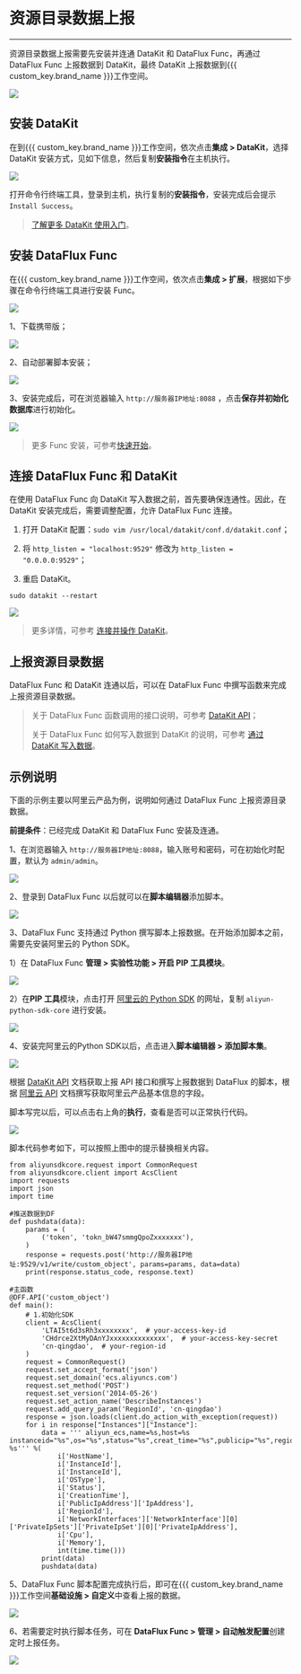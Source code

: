 # 资源目录数据上报
---


资源目录数据上报需要先安装并连通 DataKit 和 DataFlux Func，再通过 DataFlux Func 上报数据到 DataKit，最终 DataKit 上报数据到{{{ custom_key.brand_name }}}工作空间。

![](../img/object.png)

## 安装 DataKit

在到{{{ custom_key.brand_name }}}工作空间，依次点击**集成 > DataKit**，选择 DataKit 安装方式，见如下信息，然后复制**安装指令**在主机执行。

![](../img/1.datakit_install.png)

打开命令行终端工具，登录到主机，执行复制的**安装指令**，安装完成后会提示 `Install Success`。

> [了解更多 DataKit 使用入门](../../datakit/datakit-service-how-to.md)。

## 安装 DataFlux Func

在{{{ custom_key.brand_name }}}工作空间，依次点击**集成 > 扩展**，根据如下步骤在命令行终端工具进行安装 Func。

![](../img/1.func_install.png)

1、下载携带版；   

![](../img/3.object_more_api_function_2.png)

2、自动部署脚本安装；

![](../img/3.object_more_api_function_3.png)

3、安装完成后，可在浏览器输入 `http://服务器IP地址:8088` ，点击**保存并初始化数据库**进行初始化。

![](../img/3.object_more_api_function_1.png)

> 更多 Func 安装，可参考[快速开始](https://func.guance.com/doc/quick-start/)。

## 连接 DataFlux Func 和 DataKit

在使用 DataFlux Func 向 DataKit 写入数据之前，首先要确保连通性。因此，在 DataKit 安装完成后，需要调整配置，允许 DataFlux Func 连接。

1. 打开 DataKit 配置：`sudo vim /usr/local/datakit/conf.d/datakit.conf`；

2. 将 `http_listen = "localhost:9529"` 修改为 `http_listen = "0.0.0.0:9529"`；

3. 重启 DataKit。

```
sudo datakit --restart
```

![](../img/21.lab_rum_3.png)

> 更多详情，可参考 [连接并操作 DataKit](https://func.guance.com/doc/practice-connect-to-datakit/)。

## 上报资源目录数据

DataFlux Func 和 DataKit 连通以后，可以在 DataFlux Func 中撰写函数来完成上报资源目录数据。

> 关于 DataFlux Func 函数调用的接口说明，可参考 [DataKit API](../../datakit/apis.md)；   
> 
> 关于 DataFlux Func 如何写入数据到 DataKit 的说明，可参考 [通过 DataKit 写入数据](https://func.guance.com/doc/practice-write-data-via-datakit/)。

## 示例说明

下面的示例主要以阿里云产品为例，说明如何通过 DataFlux Func 上报资源目录数据。

**前提条件**：已经完成 DataKit 和 DataFlux Func 安装及连通。

1、在浏览器输入 `http://服务器IP地址:8088`，输入账号和密码，可在初始化时配置，默认为 `admin/admin`。

![](../img/3.object_more_api_function_4.png)

2、登录到 DataFlux Func 以后就可以在**脚本编辑器**添加脚本。

![](../img/3.object_more_api_function_5.png)

3、DataFlux Func 支持通过 Python 撰写脚本上报数据。在开始添加脚本之前，需要先安装阿里云的 Python SDK。

1）在 DataFlux Func **管理 > 实验性功能 > 开启 PIP 工具模块**。

![](../img/3.object_more_api_function_6.png)

2）在**PIP 工具**模块，点击打开 [阿里云的 Python SDK](https://help.aliyun.com/document_detail/53090.html?spm=a2c4g.11186623.6.556.3533694ccdcH5B) 的网址，复制 `aliyun-python-sdk-core` 进行安装。

![](../img/3.object_more_api_function_8.png)

4、安装完阿里云的Python SDK以后，点击进入**脚本编辑器 > 添加脚本集**。

![](../img/3.object_more_api_function_9.png)

根据 [DataKit API](../../datakit/apis.md) 文档获取上报 API 接口和撰写上报数据到 DataFlux 的脚本，根据 [阿里云 API](https://next.api.aliyun.com/product/Ecs) 文档撰写获取阿里云产品基本信息的字段。

脚本写完以后，可以点击右上角的**执行**，查看是否可以正常执行代码。

![](../img/3.object_more_api_function_10.1.png)

脚本代码参考如下，可以按照上图中的提示替换相关内容。

```
from aliyunsdkcore.request import CommonRequest
from aliyunsdkcore.client import AcsClient
import requests
import json
import time

#推送数据到DF
def pushdata(data):
    params = (
        ('token', 'tokn_bW47smmgQpoZxxxxxxx'),
    )
    response = requests.post('http://服务器IP地址:9529/v1/write/custom_object', params=params, data=data)
    print(response.status_code, response.text)

#主函数
@DFF.API('custom_object')
def main():
    # 1.初始化SDK
    client = AcsClient(
        'LTAI5t6d3sRh3xxxxxxxx',  # your-access-key-id
        'CHdrce2XtMyDAnYJxxxxxxxxxxxxxx',  # your-access-key-secret
        'cn-qingdao',  # your-region-id
    )
    request = CommonRequest()
    request.set_accept_format('json')
    request.set_domain('ecs.aliyuncs.com')
    request.set_method('POST')
    request.set_version('2014-05-26')
    request.set_action_name('DescribeInstances')
    request.add_query_param('RegionId', 'cn-qingdao')
    response = json.loads(client.do_action_with_exception(request))
    for i in response["Instances"]["Instance"]:
        data = ''' aliyun_ecs,name=%s,host=%s instanceid="%s",os="%s",status="%s",creat_time="%s",publicip="%s",regionid="%s",privateip="%s",cpu=%s,memory=%s %s''' %(
            i['HostName'], 
            i['InstanceId'], 
            i['InstanceId'], 
            i['OSType'],
            i['Status'], 
            i['CreationTime'], 
            i['PublicIpAddress']['IpAddress'],
            i['RegionId'], 
            i['NetworkInterfaces']['NetworkInterface'][0]['PrivateIpSets']['PrivateIpSet'][0]['PrivateIpAddress'],
            i['Cpu'],
            i['Memory'], 
            int(time.time()))
        print(data)
        pushdata(data)
```

5、DataFlux Func 脚本配置完成执行后，即可在{{{ custom_key.brand_name }}}工作空间**基础设施 > 自定义**中查看上报的数据。

![](../img/3.object_more_api_function_11.png)

6、若需要定时执行脚本任务，可在 **DataFlux Func > 管理 > 自动触发配置**创建定时上报任务。

![](../img/3.object_more_api_function_12.png)
